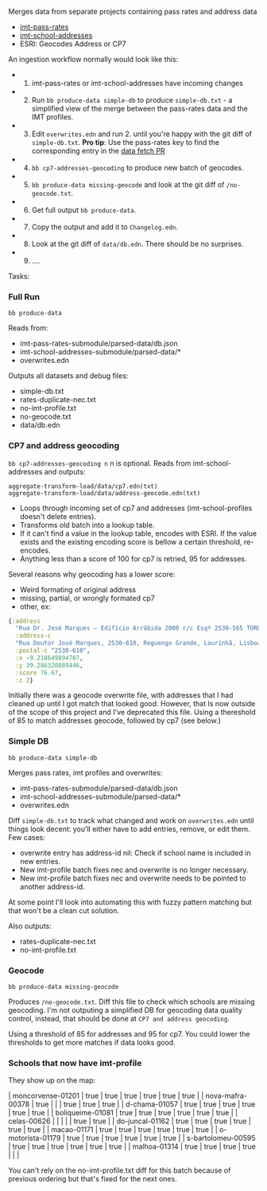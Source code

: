 Merges data from separate projects containing pass rates and address data
- [imt-pass-rates](https://github.com/codecadre/imt-pass-rates)
- [imt-school-addresses](https://github.com/codecadre/imt-school-addresses)
- ESRI: Geocodes Address or CP7

An ingestion workflow normally would look like this:

- 1. imt-pass-rates or imt-school-addresses have incoming changes
- 2. Run `bb produce-data simple-db` to produce `simple-db.txt` - a simplified view of the merge between the pass-rates data and the IMT profiles.
- 3. Edit `overwrites.edn` and run 2. until you're happy with the git diff of `simple-db.txt`. **Pro tip**: Use the pass-rates key to find the corresponding entry in the [data fetch PR](https://github.com/codecadre/imt-school-addresses/pull/2)
- 4. `bb cp7-addresses-geocoding` to produce new batch of geocodes.
- 5. `bb produce-data missing-geocode` and look at the git diff of `/no-geocode.txt`.
- 6. Get full output `bb produce-data`.
- 7. Copy the output and add it to `Changelog.edn`.
- 8. Look at the git diff of `data/db.edn`. There should be no surprises.
- 9. ....

Tasks:

### Full Run

`bb produce-data`

Reads from:
- imt-pass-rates-submodule/parsed-data/db.json
- imt-school-addresses-submodule/parsed-data/*
- overwrites.edn

Outputs all datasets and debug files:
- simple-db.txt
- rates-duplicate-nec.txt
- no-imt-profile.txt
- no-geocode.txt
- data/db.edn

### CP7 and address geocoding

`bb cp7-addresses-geocoding n` n is optional. Reads from imt-school-addresses and outputs:

```
aggregate-transform-load/data/cp7.edn(txt)
aggregate-transform-load/data/address-geocode.edn(txt)
```
- Loops through incoming set of cp7 and addresses (imt-school-profiles doesn't delete entries).
- Transforms old batch into a lookup table.
- If it can't find a value in the lookup table, encodes with ESRI. If the value exists and the existing encoding score is bellow a certain threshold, re-encodes.
- Anything less than a score of 100 for cp7 is retried, 95 for addresses.

Several reasons why geocoding has a lower score:
- Weird formating of original address
- missing, partial, or wrongly formated cp7
- other, ex:
```clojure
{:address
  "Rua Dr. José Marques – Edifício Arrábida 2000 r/c Esqº 2530-565 TORRES NOVAS",
  :address-c
  "Rua Doutor José Marques, 2530-610, Reguengo Grande, Lourinhã, Lisboa",
  :postal-c "2530-610",
  :x -9.218649894707,
  :y 39.286320889446,
  :score 76.67,
  :c 2}
```

Initially there was a geocode overwrite file, with addresses that I had cleaned up until I got match that looked good. However, that Is now outside of the scope of this project and I've deprecated this file. Using a thereshold of 85 to match addresses geocode, followed by cp7 (see below.)

### Simple DB

`bb produce-data simple-db`

Merges pass rates, imt profiles and overwrites:

- imt-pass-rates-submodule/parsed-data/db.json
- imt-school-addresses-submodule/parsed-data/*
- overwrites.edn

Diff `simple-db.txt` to track what changed and work on `overwrites.edn` until things look decent: you'll either have to add entries, remove, or edit them. Few cases:
- overwrite entry has address-id nil: Check if school name is included in new entries.
- New imt-profile batch fixes nec and overwrite is no longer necessary.
- New imt-profile batch fixes nec and overwrite needs to be pointed to another address-id.

At some point I'll look into automating this with fuzzy pattern matching but that won't be a clean cut solution.

Also outputs:
- rates-duplicate-nec.txt
- no-imt-profile.txt

### Geocode

`bb produce-data missing-geocode`

Produces `/no-geocode.txt`. Diff this file to check which schools are missing geocoding. I'm not outputing a simplified DB for geocoding data quality control, instead, that should be done at `CP7 and address geocoding`.

Using a threshold of 85 for addresses and 95 for cp7. You could lower the thresholds to get more matches if data looks good.

### Schools that now have imt-profile

They show up on the map:

| moncorvense-01201  | true | true | true | true | true | true |
| nova-mafra-00378   | true |      |      | true | true | true |
| d-chama-01057      | true | true | true | true | true | true |
| boliqueime-01081   | true | true | true | true | true | true |
| celas-00626        |      |      |      |      | true | true |
| do-juncal-01162    | true | true | true | true | true | true |
| macao-01171        | true | true | true | true | true | true |
| o-motorista-01179  | true | true | true | true | true | true |
| s-bartolomeu-00595 | true | true | true | true | true | true |
| malhoa-01314       | true | true | true | true |      |      |

You can't rely on the no-imt-profile.txt diff for this batch because of previous ordering but that's fixed for the next ones.
